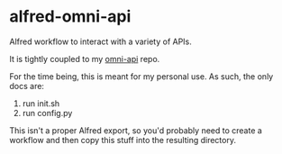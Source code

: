 alfred-omni-api
===============

Alfred workflow to interact with a variety of APIs.

It is tightly coupled to my [omni-api](https://github.com/harveyr/omni-api)
repo.

For the time being, this is meant for my personal use. As such, the
only docs are:

1. run init.sh
1. run config.py

This isn't a proper Alfred export, so you'd probably need to create a workflow
and then copy this stuff into the resulting directory.
